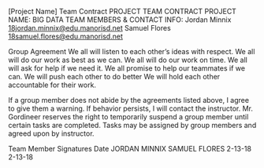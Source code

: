 ﻿
[Project Name] Team Contract
PROJECT TEAM CONTRACT
PROJECT NAME:
BIG DATA
TEAM MEMBERS & CONTACT INFO:
Jordan Minnix 18jordan.minnix@edu.manorisd.net
Samuel Flores 18samuel.flores@edu.manorisd.net 

Group Agreement
We all will listen to each other’s ideas with respect.
We all will do our work as best as we can.
We all will do our work on time.
We all will ask for help if we need it.
We all promise to help our teammates if we can.
We will push each other to do better 
We will hold each other accountable for their work. 

If a group member does not abide by the agreements listed above, I agree to give them a warning. If behavior persists, I will contact the instructor. Mr. Gordineer reserves the right to temporarily suspend a group member until certain tasks are completed. Tasks may be assigned by group members and agreed upon by instructor.

Team Member Signatures
Date
JORDAN MINNIX
SAMUEL FLORES
2-13-18
2-13-18












